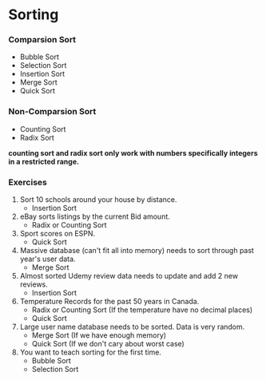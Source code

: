 # Sorting

### Comparsion Sort

- Bubble Sort
- Selection Sort
- Insertion Sort
- Merge Sort
- Quick Sort

### Non-Comparsion Sort

- Counting Sort
- Radix Sort

**counting sort and radix sort only work with numbers specifically integers in a restricted range.**

### Exercises

1. Sort 10 schools around your house by distance.
   - Insertion Sort
2. eBay sorts listings by the current Bid amount.
   - Radix or Counting Sort
3. Sport scores on ESPN.
   - Quick Sort
4. Massive database (can't fit all into memory) needs to sort through past year's user data.
   - Merge Sort
5. Almost sorted Udemy review data needs to update and add 2 new reviews.
   - Insertion Sort
6. Temperature Records for the past 50 years in Canada.
   - Radix or Counting Sort (If the temperature have no decimal places)
   - Quick Sort
7. Large user name database needs to be sorted. Data is very random.
   - Merge Sort (If we have enough memory)
   - Quick Sort (If we don't cary about worst case)
8. You want to teach sorting for the first time.
   - Bubble Sort
   - Selection Sort
